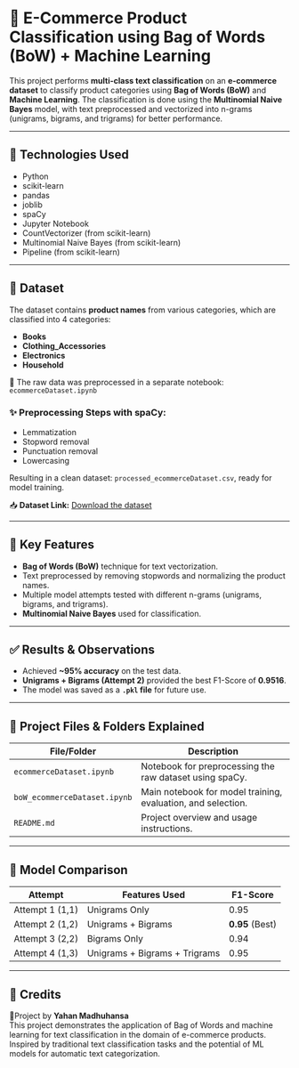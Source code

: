 # 🧠 E-Commerce Product Classification using Bag of Words (BoW) + Machine Learning

This project performs **multi-class text classification** on an **e-commerce dataset** to classify product categories using **Bag of Words (BoW)** and **Machine Learning**. The classification is done using the **Multinomial Naive Bayes** model, with text preprocessed and vectorized into n-grams (unigrams, bigrams, and trigrams) for better performance.

---

## 🔧 Technologies Used

- Python  
- scikit-learn  
- pandas  
- joblib  
- spaCy  
- Jupyter Notebook  
- CountVectorizer (from scikit-learn)  
- Multinomial Naive Bayes (from scikit-learn)  
- Pipeline (from scikit-learn)

---

## 📁 Dataset

The dataset contains **product names** from various categories, which are classified into 4 categories:

- **Books**  
- **Clothing_Accessories**  
- **Electronics**  
- **Household**  

📌 The raw data was preprocessed in a separate notebook: `ecommerceDataset.ipynb`

### ✨ Preprocessing Steps with spaCy:
- Lemmatization  
- Stopword removal  
- Punctuation removal  
- Lowercasing  

Resulting in a clean dataset: `processed_ecommerceDataset.csv`, ready for model training.

📥 **Dataset Link:** [Download the dataset](https://www.kaggle.com/datasets/saurabhshahane/ecommerce-text-classification)


---

## 📌 Key Features

- **Bag of Words (BoW)** technique for text vectorization.
- Text preprocessed by removing stopwords and normalizing the product names.
- Multiple model attempts tested with different n-grams (unigrams, bigrams, and trigrams).
- **Multinomial Naive Bayes** used for classification.

---

## ✅ Results & Observations

- Achieved **~95% accuracy** on the test data.
- **Unigrams + Bigrams (Attempt 2)** provided the best F1-Score of **0.9516**.
- The model was saved as a **`.pkl` file** for future use.

---

## 📁 Project Files & Folders Explained

| File/Folder | Description |
|-------------|-------------|
| `ecommerceDataset.ipynb` | Notebook for preprocessing the raw dataset using spaCy. |
| `boW_ecommerceDataset.ipynb` | Main notebook for model training, evaluation, and selection. |
| `README.md` | Project overview and usage instructions. |

---

## 🤖 Model Comparison

| Attempt                    | Features Used                    | F1-Score |
|---------------------------|----------------------------------|----------|
| Attempt 1 (1,1)           | Unigrams Only                    | 0.95     |
| Attempt 2 (1,2)           | Unigrams + Bigrams               | **0.95** (Best) |
| Attempt 3 (2,2)           | Bigrams Only                     | 0.94   |
| Attempt 4 (1,3)           | Unigrams + Bigrams + Trigrams    | 0.95   |

---

## 🙌 Credits

🤖Project by **Yahan Madhuhansa**  
This project demonstrates the application of Bag of Words and machine learning for text classification in the domain of e-commerce products.  
Inspired by traditional text classification tasks and the potential of ML models for automatic text categorization.

